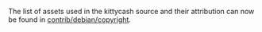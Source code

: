 The list of assets used in the kittycash source and their attribution can now be found in [contrib/debian/copyright](../contrib/debian/copyright).
